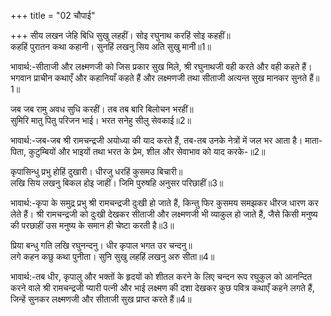 +++
title = "02 चौपाई"

+++
सीय लखन जेहि बिधि सुखु लहहीं। सोइ रघुनाथ करहिं सोइ कहहीं॥  
कहहिं पुरातन कथा कहानी। सुनहिं लखनु सिय अति सुखु मानी॥1॥  

भावार्थ:-सीताजी और लक्ष्मणजी को जिस प्रकार सुख मिले, श्री रघुनाथजी वही करते और वही कहते हैं। भगवान प्राचीन कथाएँ और कहानियाँ कहते हैं और लक्ष्मणजी तथा सीताजी अत्यन्त सुख मानकर सुनते हैं॥1॥  

जब जब रामु अवध सुधि करहीं। तब तब बारि बिलोचन भरहीं॥  
सुमिरि मातु पितु परिजन भाई। भरत सनेहु सीलु सेवकाई॥2॥  

भावार्थ:-जब-जब श्री रामचन्द्रजी अयोध्या की याद करते हैं, तब-तब उनके नेत्रों में जल भर आता है। माता-पिता, कुटुम्बियों और भाइयों तथा भरत के प्रेम, शील और सेवाभाव को याद करके-॥2॥  

कृपासिन्धु प्रभु होहिं दुखारी। धीरजु धरहिं कुसमउ बिचारी॥  
लखि सिय लखनु बिकल होइ जाहीं। जिमि पुरुषहि अनुसर परिछाहीं॥3॥  

भावार्थ:-कृपा के समुद्र प्रभु श्री रामचन्द्रजी दुःखी हो जाते हैं, किन्तु फिर कुसमय समझकर धीरज धारण कर लेते हैं। श्री रामचन्द्रजी को दुःखी देखकर सीताजी और लक्ष्मणजी भी व्याकुल हो जाते हैं, जैसे किसी मनुष्य की परछाहीं उस मनुष्य के समान ही चेष्टा करती है॥3॥  

प्रिया बन्धु गति लखि रघुनन्दनु। धीर कृपाल भगत उर चन्दनु॥  
लगे कहन कछु कथा पुनीता। सुनि सुखु लहहिं लखनु अरु सीता॥4॥  

भावार्थ:-तब धीर, कृपालु और भक्तों के हृदयों को शीतल करने के लिए चन्दन रूप रघुकुल को आनन्दित करने वाले श्री रामचन्द्रजी प्यारी पत्नी और भाई लक्ष्मण की दशा देखकर कुछ पवित्र कथाएँ कहने लगते हैं, जिन्हें सुनकर लक्ष्मणजी और सीताजी सुख प्राप्त करते हैं॥4॥  

<div class="audioEmbed"  caption="AIR-वाचनम्" src="https://archive
.org/download/rAmcharitmAnas-AIR/EPI-178.mp3"></div>
